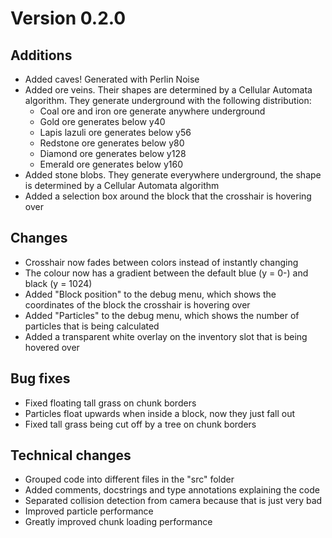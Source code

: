 # Version 0.2.0

## Additions

- Added caves! Generated with Perlin Noise
- Added ore veins. Their shapes are determined by a Cellular Automata algorithm. They generate underground with the following distribution:
  - Coal ore and iron ore generate anywhere underground
  - Gold ore generates below y40
  - Lapis lazuli ore generates below y56
  - Redstone ore generates below y80
  - Diamond ore generates below y128
  - Emerald ore generates below y160
- Added stone blobs. They generate everywhere underground, the shape is determined by a Cellular Automata algorithm
- Added a selection box around the block that the crosshair is hovering over

## Changes

- Crosshair now fades between colors instead of instantly changing
- The colour now has a gradient between the default blue (y = 0-) and black (y = 1024)
- Added "Block position" to the debug menu, which shows the coordinates of the block the crosshair is hovering over
- Added "Particles" to the debug menu, which shows the number of particles that is being calculated
- Added a transparent white overlay on the inventory slot that is being hovered over

## Bug fixes

- Fixed floating tall grass on chunk borders
- Particles float upwards when inside a block, now they just fall out
- Fixed tall grass being cut off by a tree on chunk borders

## Technical changes

- Grouped code into different files in the "src" folder
- Added comments, docstrings and type annotations explaining the code
- Separated collision detection from camera because that is just very bad
- Improved particle performance
- Greatly improved chunk loading performance